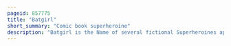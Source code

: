 ```yaml
---
pageid: 857775
title: "Batgirl"
short_summary: "Comic book superheroine"
description: "Batgirl is the Name of several fictional Superheroines appearing in american comic Books published by Dc Comics depicted as female Counterparts and Allies to batman. The Character betty Kane was introduced into Publication as Bat Girl in 1961 by Bill Finger and sheldon Moldoff and was replaced by barbara Gordon who became the iconic Batgirl in 1967. The Character debuted in Detective Comics # 359 by Writer Gardner Fox and artist Carmine Infantino, introduced as the niece/adoptive Daughter of Police Commissioner James Gordon."
---
```

